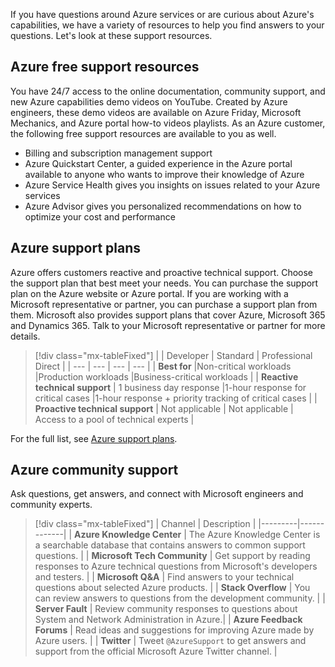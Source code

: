 If you have questions around Azure services or are curious about Azure's capabilities, we have a variety of resources to help you find answers to your questions. Let's look at these support resources. 

## Azure free support resources

You have 24/7 access to the online documentation, community support, and new Azure capabilities demo videos on YouTube. Created by Azure engineers, these demo videos are available on Azure Friday, Microsoft Mechanics, and Azure portal how-to videos playlists. As an Azure customer, the following free support resources are available to you as well.

- Billing and subscription management support
- Azure Quickstart Center, a guided experience in the Azure portal available to anyone who wants to improve their knowledge of Azure
- Azure Service Health gives you insights on issues related to your Azure services 
- Azure Advisor gives you personalized recommendations on how to optimize your cost and performance

## Azure support plans

Azure offers customers reactive and proactive technical support. Choose the support plan that best meet your needs. You can purchase the support plan on the Azure website or Azure portal. If you are working with a Microsoft representative or partner, you can purchase a support plan from them. Microsoft also provides support plans that cover Azure, Microsoft 365 and Dynamics 365. Talk to your Microsoft representative or partner for more details.

> [!div class="mx-tableFixed"]
> |  |  Developer | Standard  | Professional Direct |
> | --- | --- | --- | --- |
> | **Best for** |Non-critical workloads |Production workloads |Business-critical workloads |
> | **Reactive technical support** | 1 business day response |1-hour response for critical cases |1-hour response + priority tracking of critical cases |
> | **Proactive technical support** |  Not applicable | Not applicable  | Access to a pool of technical experts |

For the full list, see [Azure support plans](https://azure.microsoft.com/support/plans/).

## Azure community support

Ask questions, get answers, and connect with Microsoft engineers and community experts.

> [!div class="mx-tableFixed"]
> | Channel | Description |
> |---------|-------------|
> | **Azure Knowledge Center** | The Azure Knowledge Center is a searchable database that contains answers to common support questions. |
> | **Microsoft Tech Community** | Get support by reading responses to Azure technical questions from Microsoft's developers and testers. |
> | **Microsoft Q&A** | Find answers to your technical questions about selected Azure products. |
> | **Stack Overflow** | You can review answers to questions from the development community. |
> | **Server Fault** | Review community responses to questions about System and Network Administration in Azure.|
> | **Azure Feedback Forums** | Read ideas and suggestions for improving Azure made by Azure users. |
> | **Twitter** | Tweet `@AzureSupport` to get answers and support from the official Microsoft Azure Twitter channel. |
